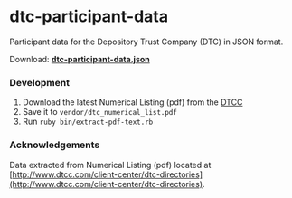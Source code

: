 # dtc-participant-data
Participant data for the Depository Trust Company (DTC) in JSON format.

Download: **[dtc-participant-data.json](https://raw.githubusercontent.com/6/dtc-participant-data/master/dtc-participant-data.json)**

### Development

1. Download the latest Numerical Listing (pdf) from the [DTCC](http://www.dtcc.com/client-center/dtc-directories)
2. Save it to `vendor/dtc_numerical_list.pdf`
3. Run `ruby bin/extract-pdf-text.rb`

### Acknowledgements

Data extracted from Numerical Listing (pdf) located at [http://www.dtcc.com/client-center/dtc-directories](http://www.dtcc.com/client-center/dtc-directories).
